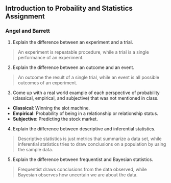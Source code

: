 ## Introduction to Probaility and Statistics Assignment ##
### Angel and Barrett ###

1. Explain the difference between an experiment and a trial.
> An experiment is repeatable procedure, while a trial is a single performance
> of an experiment.

2. Explain the difference between an outcome and an event.
> An outcome the result of a single trial, while an event is all possible
> outcomes of an experiment.

3. Come up with a real world example of each perspective of probability
(classical, empirical, and subjective) that was not mentioned in class.
* **Classical**: Winning the slot machine.
* **Empirical**: Probability of being in a relationship or relationship status.
* **Subjective**: Predicting the stock market.

4. Explain the difference between descriptive and inferential statistics.
> Descriptive statistics is just metrics that summarize a data set, while
> inferential statistics tries to draw conclusions on a population by using
> the sample data.

5. Explain the difference between frequentist and Bayesian statistics.
> Frequentist draws conclusions from the data observed, while Bayesian observes
> how uncertain we are about the data.
